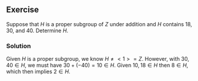 ## Exercise

Suppose that $H$ is a proper subgroup of $Z$ under addition and $H$ contains 18, 30, and 40. Determine $H$.

### Solution

Given $H$ is a proper subgroup, we know $H \ne <1> = Z$. However, with $30, 40 \in H$, we must have $30 + (-40) = 10 \in H$. Given $10, 18 \in H$ then $8 \in H$, which then implies $2 \in H$.
